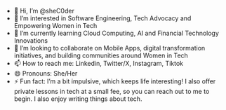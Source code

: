 - 👋 Hi, I’m @sheC0der
- 👀 I’m interested in Software Engineering, Tech Advocacy and Empowering Women in Tech 
- 🌱 I’m currently learning Cloud Computing, AI and Financial Technology Innovations
- 💞️ I’m looking to collaborate on Mobile Apps, digital transformation initiatives, and building communities around Women in Tech
- 📫 How to reach me: Linkedin, Twitter/X, Instagram, Tiktok
- 😄 Pronouns: She/Her
- ⚡ Fun fact: I’m a bit impulsive, which keeps life interesting! I also offer private lessons in tech at a small fee, so you can reach out to me to begin. I also enjoy writing things about tech.  

<!---
sheC0der/sheC0der is a ✨ special ✨ repository because its `README.md` (this file) appears on your GitHub profile.
You can click the Preview link to take a look at your changes.
--->
